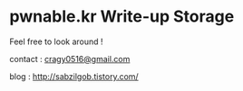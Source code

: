 # pwnable.kr Write-up Storage

Feel free to look around !

contact : cragy0516@gmail.com

blog : http://sabzilgob.tistory.com/
